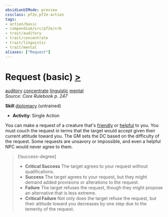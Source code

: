 ```yaml
---
obsidianUIMode: preview
cssclass: pf2e,pf2e-action
tags:
- action/basic
- compendium/src/pf2e/crb
- trait/auditory
- trait/concentrate
- trait/linguistic
- trait/mental
aliases: ["Request"]
---
```

# Request (basic) [>](rules/core-rulebook/chapter-9-playing-the-game.md#Actions "Single Action")
[auditory](rules/traits/auditory.md "Auditory Effect Trait")  [concentrate](rules/traits/concentrate.md "Concentrate Action & Ability Trait")  [linguistic](rules/traits/linguistic.md "Linguistic Effect Trait")  [mental](rules/traits/mental.md "Mental Effect Trait")  
*Source: Core Rulebook p. 247*  

**Skill** [diplomacy](compendium/skills.md#Diplomacy) (untrained)
- **Activity**: Single Action

You can make a request of a creature that's [friendly](rules/conditions.md#Friendly) or [helpful](rules/conditions.md#Helpful) to you. You must couch the request in terms that the target would accept given their current attitude toward you. The GM sets the DC based on the difficulty of the request. Some requests are unsavory or impossible, and even a helpful NPC would never agree to them.

> [!success-degree] 
> - **Critical Success** The target agrees to your request without qualifications.
> - **Success** The target agrees to your request, but they might demand added provisions or alterations to the request.
> - **Failure** The target refuses the request, though they might propose an alternative that is less extreme.
> - **Critical Failure** Not only does the target refuse the request, but their attitude toward you decreases by one step due to the temerity of the request.